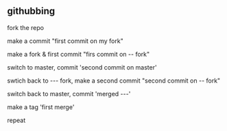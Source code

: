 ## githubbing

fork the repo

make a commit "first commit on my fork"

make a fork & first commit "firs commit on -- fork"

switch to master, commit 'second commit on master'

swtich back to --- fork, make a second commit "second commit on -- fork"

switch back to master, commit 'merged ---'

make a tag 'first merge'

repeat 


